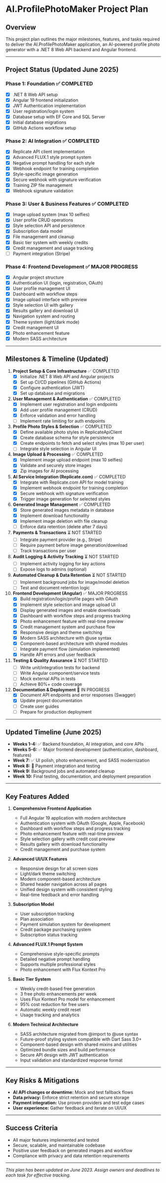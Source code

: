 # AI.ProfilePhotoMaker Project Plan

## Overview
This project plan outlines the major milestones, features, and tasks required to deliver the AI.ProfilePhotoMaker application, an AI-powered profile photo generator with a .NET 8 Web API backend and Angular frontend.

---

## Project Status (Updated June 2025)

### Phase 1: Foundation ✅ COMPLETED
- [x] .NET 8 Web API setup
- [x] Angular 19 frontend initialization
- [x] JWT Authentication implementation
- [x] User registration/login system
- [x] Database setup with EF Core and SQL Server
- [x] Initial database migrations
- [x] GitHub Actions workflow setup

### Phase 2: AI Integration ✅ COMPLETED
- [x] Replicate API client implementation
- [x] Advanced FLUX.1 style prompt system
- [x] Negative prompt handling for each style
- [x] Webhook endpoint for training completion
- [x] Style-specific image generation
- [x] Secure webhook with signature verification
- [x] Training ZIP file management
- [x] Webhook signature validation

### Phase 3: User & Business Features ✅ COMPLETED
- [x] Image upload system (max 10 selfies)
- [x] User profile CRUD operations
- [x] Style selection API and persistence
- [x] Subscription data model
- [x] File management and cleanup
- [x] Basic tier system with weekly credits
- [x] Credit management and usage tracking
- [ ] Payment integration (Stripe)

### Phase 4: Frontend Development ✅ MAJOR PROGRESS
- [x] Angular project structure
- [x] Authentication UI (login, registration, OAuth)
- [x] User profile management UI
- [x] Dashboard with workflow steps
- [x] Image upload interface with preview
- [x] Style selection UI with gallery
- [x] Results gallery and download UI
- [x] Navigation system and routing
- [x] Theme system (light/dark mode)
- [x] Credit management UI
- [x] Photo enhancement feature
- [x] Modern SASS architecture

---

## Milestones & Timeline (Updated)

1. **Project Setup & Core Infrastructure** ✅ COMPLETED
   - [x] Initialize .NET 8 Web API and Angular projects
   - [x] Set up CI/CD pipelines (GitHub Actions)
   - [x] Configure authentication (JWT)
   - [x] Set up database and migrations

2. **User Management & Authentication** ✅ COMPLETED
   - [x] Implement user registration and login endpoints
   - [x] Add user profile management (CRUD)
   - [x] Enforce validation and error handling
   - [ ] Implement rate limiting for auth endpoints

3. **Profile Photo Styles & Selection** ✅ COMPLETED
   - [x] Define available photo styles in ReplicateApiClient
   - [x] Create database schema for style persistence
   - [x] Create endpoints to fetch and select styles (max 10 per user)
   - [ ] Integrate style selection in Angular UI

4. **Image Upload & Processing** ✅ COMPLETED
   - [x] Implement image upload endpoint (max 10 selfies)
   - [x] Validate and securely store images
   - [x] Zip images for AI processing

5. **AI Service Integration (Replicate.com)** ✅ COMPLETED
   - [x] Integrate with Replicate.com API for model training
   - [x] Implement webhook endpoint for training completion
   - [x] Secure webhook with signature verification
   - [x] Trigger image generation for selected styles

6. **Generated Image Management** ✅ COMPLETED
   - [x] Store generated images metadata in database
   - [x] Implement download functionality
   - [x] Implement image deletion with file cleanup
   - [ ] Enforce data retention (delete after 7 days)

7. **Payments & Transactions** ⏳ NOT STARTED
   - [ ] Integrate payment provider (e.g., Stripe)
   - [ ] Require payment before image generation/download
   - [ ] Track transactions per user

8. **Audit Logging & Activity Tracking** ⏳ NOT STARTED
   - [ ] Implement activity logging for key actions
   - [ ] Expose logs to admins (optional)

9. **Automated Cleanup & Data Retention** ⏳ NOT STARTED
   - [ ] Implement background jobs for image/model deletion
   - [ ] Test and document retention logic

10. **Frontend Development (Angular)** ✅ MAJOR PROGRESS
    - [x] Build registration/login/profile pages with OAuth
    - [x] Implement style selection and image upload UI
    - [x] Display generated images and enable downloads
    - [x] Dashboard with workflow steps and progress tracking
    - [x] Photo enhancement feature with real-time preview
    - [x] Credit management system and purchase flow
    - [x] Responsive design and theme switching
    - [x] Modern SASS architecture with @use syntax
    - [x] Component-based architecture with shared modules
    - [ ] Integrate payment flow (simulation implemented)
    - [x] Handle API errors and user feedback

11. **Testing & Quality Assurance** ⏳ NOT STARTED
    - [ ] Write unit/integration tests for backend
    - [ ] Write Angular component/service tests
    - [ ] Mock external APIs in tests
    - [ ] Achieve 80%+ code coverage

12. **Documentation & Deployment** 🔄 IN PROGRESS
    - [x] Document API endpoints and error responses (Swagger)
    - [x] Update project documentation
    - [ ] Create user guides
    - [ ] Prepare for production deployment

---

## Updated Timeline (June 2025)

- **Weeks 1-4:** ✅ Backend foundation, AI integration, and core APIs
- **Weeks 5-6:** ✅ Major frontend development (authentication, dashboard, features)
- **Week 7:** ✅ UI polish, photo enhancement, and SASS modernization
- **Week 8:** 🔄 Payment integration and testing
- **Week 9:** Background jobs and automated cleanup
- **Week 10:** Final testing, documentation, and deployment preparation

---

## Key Features Added

1. **Comprehensive Frontend Application**
   - Full Angular 19 application with modern architecture
   - Authentication system with OAuth (Google, Apple, Facebook)
   - Dashboard with workflow steps and progress tracking
   - Photo enhancement feature with real-time preview
   - Style selection gallery with credit cost preview
   - Results gallery with download functionality
   - Credit management and purchase system

2. **Advanced UI/UX Features**
   - Responsive design for all screen sizes
   - Light/dark theme switching
   - Modern component-based architecture
   - Shared header navigation across all pages
   - Unified design system with consistent styling
   - Real-time feedback and error handling

3. **Subscription Model**
   - User subscription tracking
   - Plan association
   - Payment simulation system for development
   - Credit package purchasing system
   - Subscription status tracking

4. **Advanced FLUX.1 Prompt System**
   - Comprehensive style-specific prompts
   - Detailed negative prompt handling
   - Supports multiple professional styles
   - Photo enhancement with Flux Kontext Pro

5. **Basic Tier System**
   - Weekly credit-based free generation
   - 3 free photo enhancements per week
   - Uses Flux Kontext Pro model for enhancement
   - 95% cost reduction for free users
   - Automatic weekly credit reset
   - Usage tracking and analytics

6. **Modern Technical Architecture**
   - SASS architecture migrated from @import to @use syntax
   - Future-proof styling system compatible with Dart Sass 3.0+
   - Component-based design with shared mixins and utilities
   - Optimized bundle sizes and build performance
   - Secure API design with JWT authentication
   - Input validation and standardized response format

---

## Key Risks & Mitigations
- **AI API changes or downtime:** Mock and test fallback flows
- **Data privacy:** Enforce strict retention and secure storage
- **Payment integration:** Use proven providers and test edge cases
- **User experience:** Gather feedback and iterate on UI/UX

---

## Success Criteria
- All major features implemented and tested
- Secure, scalable, and maintainable codebase
- Positive user feedback on generated images and workflow
- Compliance with privacy and data retention requirements

---

*This plan has been updated on June 2023. Assign owners and deadlines to each task for effective tracking.*